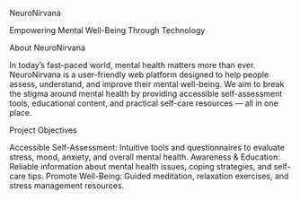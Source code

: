NeuroNirvana

Empowering Mental Well-Being Through Technology


About NeuroNirvana

In today’s fast-paced world, mental health matters more than ever. NeuroNirvana is a user-friendly web platform designed to help people assess, understand, and improve their mental well-being. We aim to break the stigma around mental health by providing accessible self-assessment tools, educational content, and practical self-care resources — all in one place.


Project Objectives

Accessible Self-Assessment: Intuitive tools and questionnaires to evaluate stress, mood, anxiety, and overall mental health.
Awareness & Education: Reliable information about mental health issues, coping strategies, and self-care tips.
Promote Well-Being: Guided meditation, relaxation exercises, and stress management resources.

